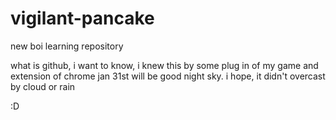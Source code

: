 # vigilant-pancake

new boi learning repository

what is github, i want to know, i knew this by some plug in of my game and extension of chrome
jan 31st will be good night sky. i hope, it didn't overcast by cloud or rain

:D
